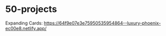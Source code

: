 # 50-projects

Expanding Cards: https://64f9e07e3e75950535954864--luxury-phoenix-ec00e8.netlify.app/

